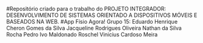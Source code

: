 #Repositório criado para o trabalho do PROJETO INTEGRADOR: DESENVOLVIMENTO DE SISTEMAS ORIENTADO A DISPOSITIVOS MÓVEIS E BASEADOS NA WEB.
#App Físio Agora!
Grupo 15: Eduardo Henrique Cheron Gomes da Silva
          Jacqueline Rodrigues Oliveira
          Nathan da Silva Rocha
          Pedro Ivo Maldonado Roschel
          Vinicius Cardoso Meira
